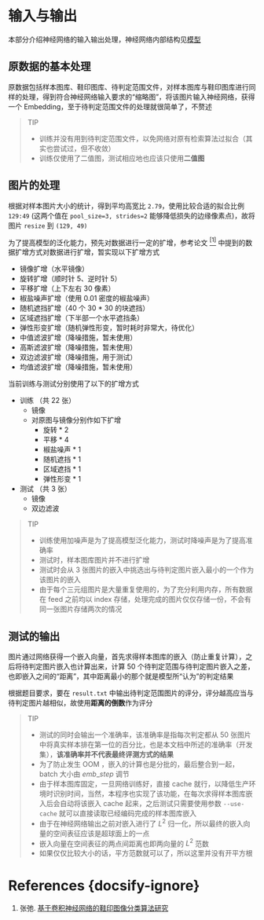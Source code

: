 # 输入与输出

本部分介绍神经网络的输入输出处理，神经网络内部结构见[模型](model.md)

## 原数据的基本处理

原数据包括样本图库、鞋印图库、待判定范围文件，对样本图库与鞋印图库进行同样的处理，得到符合神经网络输入要求的“缩略图”，将该图片输入神经网络，获得一个 Embedding，至于待判定范围文件的处理就很简单了，不赘述

> TIP
> - 训练并没有用到待判定范围文件，以免网络对原有检索算法过拟合（其实也尝试过，但不收敛）
> - 训练仅使用了二值图，测试相应地也应该只使用**二值图**

## 图片的处理

根据对样本图片大小的统计，得到平均高宽比 `2.79`，使用比较合适的拟合比例 `129:49` (这两个值在 `pool_size=3, strides=2` 能够降低损失的边缘像素点)，故将图片 `resize` 到 `(129, 49)`

为了提高模型的泛化能力，预先对数据进行一定的扩增，参考论文 [$^{[1]}$](#references) 中提到的数据扩增方式对数据进行扩增，暂实现以下扩增方式

-  镜像扩增（水平镜像）
-  旋转扩增（顺时针 5、逆时针 5）
-  平移扩增（上下左右 30 像素）
-  椒盐噪声扩增（使用 0.01 密度的椒盐噪声）
-  随机遮挡扩增（40 个 30 \* 30 的块遮挡）
-  区域遮挡扩增（下半部一个水平遮挡条）
-  弹性形变扩增（随机弹性形变，暂时耗时非常大，待优化）
-  中值滤波扩增（降噪措施，暂未使用）
-  高斯滤波扩增（降噪措施，暂未使用）
-  双边滤波扩增（降噪措施，用于测试）
-  均值滤波扩增（降噪措施，暂未使用）

当前训练与测试分别使用了以下的扩增方式

-  训练 （共 22 张）
   -  镜像
   -  对原图与镜像分别作如下扩增
      -  旋转 \* 2
      -  平移 \* 4
      -  椒盐噪声 \* 1
      -  随机遮挡 \* 1
      -  区域遮挡 \* 1
      -  弹性形变 \* 1
-  测试 （共 3 张）
   -  镜像
   -  双边滤波

> TIP
> -  训练使用加噪声是为了提高模型泛化能力，测试时降噪声是为了提高准确率
> -  测试时，样本图库图片并不进行扩增
> -  测试时会从 3 张图片的嵌入中挑选出与待判定图片嵌入最小的一个作为该图片的嵌入
> -  由于每个三元组图片是大量重复使用的，为了充分利用内存，所有数据在 feed 之前均以 index 存储，处理完成的图片仅仅存储一份，不会有同一张图片存储两次的情况

## 测试的输出

图片通过网络获得一个嵌入向量，首先求得样本图库的嵌入（防止重复计算），之后将待判定图片嵌入也计算出来，计算 50 个待判定范围与待判定图片嵌入之差，也即嵌入之间的“距离”，其中距离最小的那个就是模型所“认为”的判定结果

根据题目要求，要在 `result.txt` 中输出待判定范围图片的评分，评分越高应当与待判定图片越相似，故使用**距离的倒数**作为评分

> TIP
> -  测试的同时会输出一个准确率，该准确率是指每次判定都从 50 张图片中将真实样本排在第一位的百分比，也是本文档中所述的准确率（开发集），**该准确率并不代表最终评测方式的结果**
> -  为了防止发生 OOM ，嵌入的计算也是分批的，最后整合到一起，batch 大小由 $emb\_step$ 调节
> -  由于样本图库固定，一旦网络训练好，直接 cache 就行，以降低生产环境时识别时间，当然，本程序也实现了该功能，在每次求得样本图库嵌入后会自动将该嵌入 cache 起来，之后测试只需要使用参数 `--use-cache` 就可以直接读取已经编码完成的样本图库嵌入
> -  由于在神经网络输出之前对嵌入进行了 $L^2$ 归一化，所以最终的嵌入向量的空间表征应该是超球面上的一点
> -  嵌入向量在空间表征的两点间距离也即两向量的 $L^2$ 范数
> -  如果仅仅比较大小的话，平方范数就可以了，所以这里并没有开平方根

# References {docsify-ignore}

1. 张弛. [基于卷积神经网络的鞋印图像分类算法研究](https://kns.cnki.net/KCMS/detail/detail.aspx?dbcode=CMFD&dbname=CMFD201602&filename=1016056867.nh)
